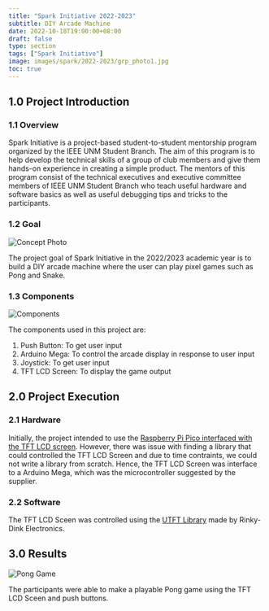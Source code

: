 ```yaml
---
title: "Spark Initiative 2022-2023"
subtitle: DIY Arcade Machine
date: 2022-10-18T19:00:00+08:00
draft: false
type: section
tags: ["Spark Initiative"]
image: images/spark/2022-2023/grp_photo1.jpg
toc: true
---
```


<!-- idk toc only works with h2 -->
## 1.0 Project Introduction

### 1.1 Overview
Spark Initiative is a project-based student-to-student mentorship program organized by the IEEE UNM Student Branch. The aim of this program is to help develop the technical skills of a group of club members and give them hands-on experience in creating a simple product. The mentors of this program consist of the technical executives and executive committee members of IEEE UNM Student Branch who teach useful hardware and software basics as well as useful debugging tips and tricks to the participants.

### 1.2 Goal
![Concept Photo](images/spark/2022-2023/concept_photo.jpg "500px") 


The project goal of Spark Initiative in the 2022/2023 academic year is to build a DIY arcade machine where the user can play pixel games such as Pong and Snake.


### 1.3 Components
![Components](images/spark/2022-2023/components.jpg "500px") 

The components used in this project are:
1. Push Button: To get user input
2. Arduino Mega: To control the arcade display in response to user input
3. Joystick: To get user input
4. TFT LCD Screen: To display the game output


## 2.0 Project Execution 
### 2.1 Hardware
Initially, the project intended to use the [Raspberry Pi Pico interfaced with the TFT LCD screen](https://www.instructables.com/RPi-Pico-35-Inch-320x480-HVGA-TFT-LCD-ILI9488-Bitm/). However, there was issue with finding a library that could controlled the TFT LCD Screen and due to time contraints, we could not write a library from scratch. Hence, the TFT LCD Screen was interface to a Arduino Mega, which was the microcontroller suggested by the supplier.

### 2.2 Software
The TFT LCD Sceen was controlled using the [UTFT Library](http://www.rinkydinkelectronics.com/library.php?id=51) made by Rinky-Dink Electronics.

## 3.0 Results
![Pong Game](images/spark/2022-2023/results.png "500px") 

The participants were able to make a playable Pong game using the TFT LCD Sceen and push buttons.
